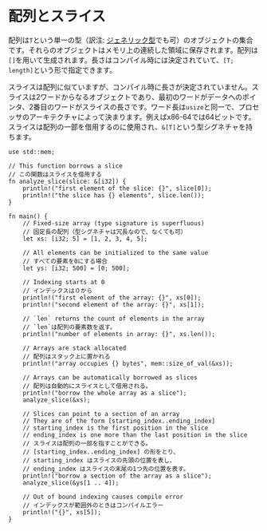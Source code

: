 <!--
# Arrays and Slices
-->
# 配列とスライス

<!--
An array is a collection of objects of the same type `T`, stored in contiguous
memory. Arrays are created using brackets `[]`, and their length, which is known
at compile time, is part of their type signature `[T; length]`.
-->
配列は`T`という単一の型（訳注: [ジェネリック型](https://rust-lang-ja.github.io/the-rust-programming-language-ja/1.6/book/generics.html)でも可）のオブジェクトの集合です。それらのオブジェクトはメモリ上の連続した領域に保存されます。配列は`[]`を用いて生成されます。長さはコンパイル時には決定されていて、`[T; length]`という形で指定できます。

<!--
Slices are similar to arrays, but their length is not known at compile time.
Instead, a slice is a two-word object, the first word is a pointer to the data,
and the second word is the length of the slice. The word size is the same as 
usize, determined by the processor architecture eg 64 bits on an x86-64. 
Slices can be used to borrow a section of an array, and have the type signature 
`&[T]`.
-->
スライスは配列に似ていますが、コンパイル時に長さが決定されていません。スライスは2ワードからなるオブジェクトであり、最初のワードがデータへのポインタ、2番目のワードがスライスの長さです。ワード長は`usize`と同一で、プロセッサのアーキテクチャによって決まります。例えばx86-64では64ビットです。スライスは配列の一部を借用するのに使用され、`&[T]`という型シグネチャを持ちます。

```rust,editable,ignore,mdbook-runnable
use std::mem;

// This function borrows a slice
// この関数はスライスを借用する
fn analyze_slice(slice: &[i32]) {
    println!("first element of the slice: {}", slice[0]);
    println!("the slice has {} elements", slice.len());
}

fn main() {
    // Fixed-size array (type signature is superfluous)
    // 固定長の配列（型シグネチャは冗長なので、なくても可）
    let xs: [i32; 5] = [1, 2, 3, 4, 5];

    // All elements can be initialized to the same value
    // すべての要素を0にする場合
    let ys: [i32; 500] = [0; 500];

    // Indexing starts at 0
    // インデックスは０から
    println!("first element of the array: {}", xs[0]);
    println!("second element of the array: {}", xs[1]);

    // `len` returns the count of elements in the array
    // `len`は配列の要素数を返す。
    println!("number of elements in array: {}", xs.len());

    // Arrays are stack allocated
    // 配列はスタック上に置かれる
    println!("array occupies {} bytes", mem::size_of_val(&xs));

    // Arrays can be automatically borrowed as slices
    // 配列は自動的にスライスとして借用される。
    println!("borrow the whole array as a slice");
    analyze_slice(&xs);

    // Slices can point to a section of an array
    // They are of the form [starting_index..ending_index]
    // starting_index is the first position in the slice
    // ending_index is one more than the last position in the slice
    // スライスは配列の一部を指すことができる。
    // [starting_index..ending_index] の形をとり、
    // starting_index はスライスの先頭の位置を表し、
    // ending_index はスライスの末尾の1つ先の位置を表す。
    println!("borrow a section of the array as a slice");
    analyze_slice(&ys[1 .. 4]);

    // Out of bound indexing causes compile error
    // インデックスが範囲外のときはコンパイルエラー
    println!("{}", xs[5]);
}
```
